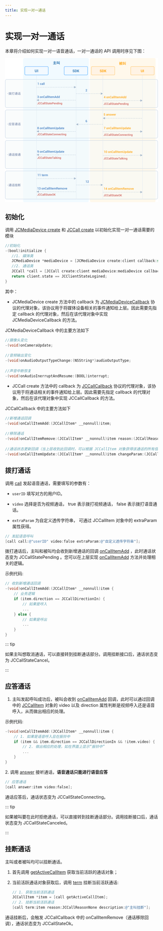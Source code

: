 ```yaml
---
title: 实现一对一通话
---
```

# 实现一对一通话

本章将介绍如何实现一对一语音通话，一对一通话的 API 调用时序见下图：

![../../../../\_images/1-1workflowios.png](../../../../_images/1-1workflowios.png)

## 初始化

调用 [JCMediaDevice
create](https://developer.juphoon.com/portal/reference/V2.1/ios/Classes/JCMediaDevice.html#//api/name/create:callback:)
和 [JCCall
create](https://developer.juphoon.com/portal/reference/V2.1/ios/Classes/JCCall.html#//api/name/create:mediaDevice:callback:)
以初始化实现一对一通话需要的模块

``````objectivec
//初始化
-(bool)initialize {
   //1. 媒体类
   JCMediaDevice *mediaDevice = [JCMediaDevice create:client callback:self];
   //2. 通话类
   JCCall *call = [JCCall create:client mediaDevice:mediaDevice callback:self];
   return client.state == JCClientStateLogined;
}
``````

其中：

- JCMediaDevice create 方法中的 callback 为
    [JCMediaDeviceCallback](https://developer.juphoon.com/portal/reference/V2.1/ios/Protocols/JCMediaDeviceCallback.html)
    协议的代理对象，该协议用于将媒体设备相关的事件通知给上层。因此需要先指定 callback 的代理对象，然后在该代理对象中实现
    JCMediaDeviceCallback 的方法。

JCMediaDeviceCallback 中的主要方法如下

``````objectivec
//摄像头变化
-(void)onCameraUpdate;

//音频输出变化
-(void)onAudioOutputTypeChange:(NSString*)audioOutputType;

//声音中断恢复
-(void)onAudioInerruptAndResume:(BOOL)interrupt;
``````

- JCCall create 方法中的 callback 为
    [JCCallCallback](https://developer.juphoon.com/portal/reference/V2.1/ios/Protocols/JCCallCallback.html)
    协议的代理对象，该协议用于将通话相关的事件通知给上层。因此需要先指定 callback 的代理对象，然后在该代理对象中实现
    JCCallCallback 的方法。

JCCallCallback 中的主要方法如下

``````objectivec
//新增通话回调
-(void)onCallItemAdd:(JCCallItem* __nonnull)item;

//移除通话
-(void)onCallItemRemove:(JCCallItem* __nonnull)item reason:(JCCallReason)reason description:(NSString * __nullable)description;

//通话状态更新回调（当上层收到此回调时，可以根据 JCCallItem 对象获得该通话的所有信息及状态，从而更新该通话相关UI）
-(void)onCallItemUpdate:(JCCallItem* __nonnull)item changeParam:(JCCallChangeParam * __nullable)changeParam;
``````

## 拨打通话

调用
[call](https://developer.juphoon.com/portal/reference/V2.1/ios/Classes/JCCall.html#//api/name/call:video:extraParam:)
发起语音通话，需要填写的参数有：

- `userID` 填写对方的用户ID。

- `video` 选择是否为视频通话， true 表示拨打视频通话， false 表示拨打语音通话。

- `extraParam` 为自定义透传字符串， 可通过 JCCallItem 对象中的 extraParam 属性获得。

``````objectivec
// 发起语音呼叫
[call call:@"userID" video:false extraParam:@"自定义透传字符串"];
``````

拨打通话后，主叫和被叫均会收到新增通话的回调
[onCallItemAdd](https://developer.juphoon.com/portal/reference/V2.1/ios/Protocols/JCCallCallback.html#//api/name/onCallItemAdd:)
，此时通话状态变为 JCCallStatePending 。您可以在上层实现
[onCallItemAdd](https://developer.juphoon.com/portal/reference/V2.1/ios/Protocols/JCCallCallback.html#//api/name/onCallItemAdd:)
方法并处理相关的逻辑。

示例代码:

``````objectivec
// 收到新增通话回调
-(void)onCallItemAdd:(JCCallItem* __nonnull)item {
    // 业务逻辑
    if (item.direction == JCCallDirectionIn) {
        // 如果是呼入
        ...
    } else {
        // 如果是呼出
        ...
    }
}
``````

::: tip

如果主叫想取消通话，可以直接转到挂断通话部分。调用挂断接口后，通话状态变为 JCCallStateCancel。

:::

## 应答通话

1. 主叫发起呼叫成功后，被叫会收到
    [onCallItemAdd](https://developer.juphoon.com/portal/reference/V2.1/ios/Protocols/JCCallCallback.html#//api/name/onCallItemAdd:)
    回调，此时可以通过回调中的
    [JCCallItem](https://developer.juphoon.com/portal/reference/V2.1/ios/Classes/JCCallItem.html)
    对象的 video 以及 direction 属性判断是视频呼入还是语音呼入，从而做出相应的处理。

示例代码:

``````objectivec
-(void)onCallItemAdd:(JCCallItem* __nonnull)item {
    // 1. 如果是语音呼入且在振铃中
    if (item && item.direction == JCCallDirectionIn && !item.video) {
        // 2. 做出相应的处理，如在界面上显示“振铃中”
        ...
    }
}
``````

2\. 调用
[answer](https://developer.juphoon.com/portal/reference/V2.1/ios/Classes/JCCall.html#//api/name/answer:video:)
接听通话，**语音通话只能进行语音应答**

``````objectivec
// 应答通话
[call answer:item video:false];
``````

通话应答后，通话状态变为 JCCallStateConnecting。

::: tip

如果被叫要在此时拒绝通话，可以直接转到挂断通话部分。调用挂断接口后，通话状态变为 JCCallStateCanceled。

:::

## 挂断通话

主叫或者被叫均可以挂断通话。

1. 首先调用
    [getActiveCallItem](https://developer.juphoon.com/portal/reference/V2.1/ios/Classes/JCCall.html#//api/name/getActiveCallItem)
    获取当前活跃的通话对象；

2. 当前活跃通话对象获取后，调用
    [term](https://developer.juphoon.com/portal/reference/V2.1/ios/Classes/JCCall.html#//api/name/term:reason:description:)
    挂断当前活跃通话:

    ``````objectivec
    // 1. 获取当前活跃通话
    JCCallItem *item = [call getActiveCallItem];
    // 2. 挂断当前活跃通话
    [call term:item reason:JCCallReasonNone description:@"主叫挂断"];
    ``````

通话挂断后，会触发 JCCallCallback 中的 onCallItemRemove（通话移除回调），通话状态变为
JCCallStateOk。
